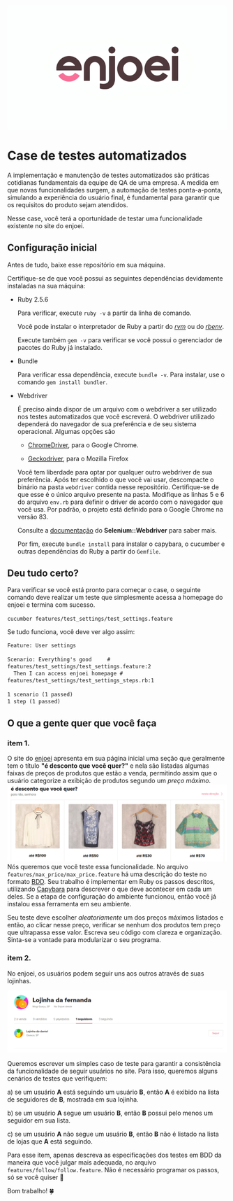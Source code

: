 ![logo da enjoei](readme/enjoei.png)

# Case de testes automatizados

A implementação e manutenção de testes automatizados são práticas cotidianas fundamentais da equipe de QA de uma empresa. A medida em que novas funcionalidades surgem, a automação de testes ponta-a-ponta, simulando a experiência do usuário final, é fundamental para garantir que os requisitos do produto sejam atendidos.

Nesse case, você terá a oportunidade de testar uma funcionalidade existente no site do enjoei.

## Configuração inicial

Antes de tudo, baixe esse repositório em sua máquina.

Certifique-se de que você possui as seguintes dependências devidamente instaladas na sua máquina:

* Ruby 2.5.6
  
  Para verificar, execute `ruby -v` a partir da linha de comando.

  Você pode instalar o interpretador de Ruby a partir do [_rvm_](https://rvm.io/rvm/install) ou do [_rbenv_](https://github.com/rbenv/rbenv#installation).
  
  Execute também `gem -v` para verificar se você possui o gerenciador de pacotes do Ruby já instalado.

* Bundle

  Para verificar essa dependência, execute `bundle -v`. Para instalar, use o comando `gem install bundler`.

* Webdriver

  É preciso ainda dispor de um arquivo com o webdriver a ser utilizado nos testes automatizados que você escreverá. O webdriver utilizado dependerá do navegador de sua preferência e de seu sistema operacional. Algumas opções são

  * [ChromeDriver](https://chromedriver.chromium.org/downloads), para o Google Chrome. 

  * [Geckodriver](https://github.com/mozilla/geckodriver/releases), para o Mozilla Firefox

  Você tem liberdade para optar por qualquer outro webdriver de sua preferência. Após ter escolhido o que você vai usar, descompacte o binário na pasta `webdriver` contida nesse repositório. Certifique-se de que esse é o único arquivo presente na pasta. Modifique as linhas 5 e 6 do arquivo `env.rb` para definir o driver de acordo com o navegador que você usa. Por padrão, o projeto está definido para o Google Chrome na versão 83.

  Consulte a [documentação](https://www.rubydoc.info/gems/selenium-webdriver/Selenium/WebDriver) do **Selenium::Webdriver** para saber mais.

  Por fim, execute `bundle install` para instalar o capybara, o cucumber e outras dependências do Ruby a partir do `Gemfile`.

## Deu tudo certo?

  Para verificar se você está pronto para começar o case, o seguinte comando deve realizar um teste que simplesmente acessa a homepage do enjoei e termina com sucesso.

  `cucumber features/test_settings/test_settings.feature `

  Se tudo funciona, você deve ver algo assim:

  ```
  Feature: User settings

  Scenario: Everything's good     # features/test_settings/test_settings.feature:2
    Then I can access enjoei homepage # features/test_settings/test_settings_steps.rb:1

1 scenario (1 passed)
1 step (1 passed)
```

## O que a gente quer que você faça


### item 1.

O site do [enjoei](http://www.enjoei.com.br) apresenta em sua página inicial uma seção que geralmente tem o título **"é desconto que você quer?"** e nela são listadas algumas faixas de preços de produtos que estão a venda, permitindo assim que o usuário categorize a exibição de produtos segundo um _preço máximo_. 
  ![seção de desconto](readme/desconto.png)
  Nós queremos que você teste essa funcionalidade. No arquivo `features/max_price/max_price.feature` há uma descrição do teste no formato [BDD](https://en.wikipedia.org/wiki/Behavior-driven_development). Seu trabalho é implementar em Ruby os passos descritos, utilizando [Capybara](https://github.com/teamcapybara/capybara#using-capybara-with-cucumber) para descrever o que deve acontecer em cada um deles. Se a etapa de configuração do ambiente funcionou, então você já instalou essa ferramenta em seu ambiente.

  Seu teste deve escolher _aleatoriamente_ um dos preços máximos listados e então, ao clicar nesse preço, verificar se nenhum dos produtos tem preço que ultrapassa esse valor. Escreva seu código com clareza e organização. Sinta-se a vontade para modularizar o seu programa.


### item 2.
No enjoei, os usuários podem seguir uns aos outros através de suas lojinhas.

![seguindo](readme/lista-seguidores.png)

Queremos escrever um simples caso de teste para garantir a consistência da funcionalidade de seguir usuários no site. Para isso, queremos alguns cenários de testes que verifiquem:

a) se um usuário **A** está seguindo um usuário **B**, então **A** é exibido na lista de seguidores de **B**, mostrada em sua lojinha.

b) se um usuário **A** segue um usuário **B**, então **B** possui pelo menos um seguidor em sua lista.

c) se um usuário **A** não segue um usuário **B**, então **B** não é listado na lista de lojas que **A** está seguindo.

Para esse item, apenas descreva as especificações dos testes em BDD da maneira que você julgar mais adequada, no arquivo `features/follow/follow.feature`. Não é necessário programar os passos, só se você quiser 🙂️

Bom trabalho! 🍀️